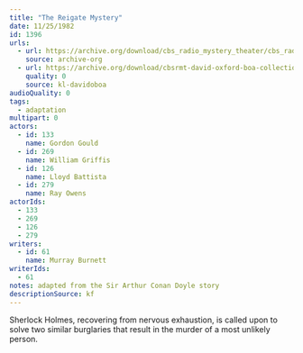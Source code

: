 ```yaml
---
title: "The Reigate Mystery"
date: 11/25/1982
id: 1396
urls: 
  - url: https://archive.org/download/cbs_radio_mystery_theater/cbs_radio_mystery_theater-1351-1399.zip/cbs_radio_mystery_theater-1351-1399%2Fcbsrmt_1396_the_reigate_mystery.mp3
    source: archive-org
  - url: https://archive.org/download/cbsrmt-david-oxford-boa-collection/CBSRMT-821125-1396-The-Reigate-Mystery-(128-48)_WBBM-JE-{BoA}.mp3
    quality: 0
    source: kl-davidoboa
audioQuality: 0
tags: 
  - adaptation
multipart: 0
actors:  
  - id: 133
    name: Gordon Gould  
  - id: 269
    name: William Griffis  
  - id: 126
    name: Lloyd Battista  
  - id: 279
    name: Ray Owens
actorIds:  
  - 133  
  - 269  
  - 126  
  - 279
writers:  
  - id: 61
    name: Murray Burnett
writerIds:  
  - 61
notes: adapted from the Sir Arthur Conan Doyle story
descriptionSource: kf
---
```

Sherlock Holmes, recovering from nervous exhaustion, is called upon to solve two similar burglaries that result in the murder of a most unlikely person.